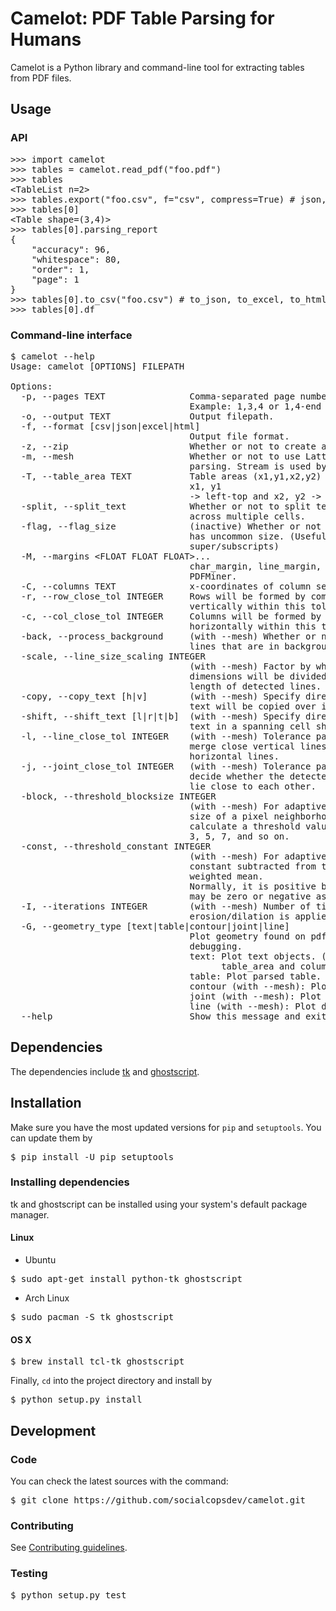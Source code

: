 # Camelot: PDF Table Parsing for Humans

Camelot is a Python library and command-line tool for extracting tables from PDF files.

## Usage

### API

<pre>
>>> import camelot
>>> tables = camelot.read_pdf("foo.pdf")
>>> tables
&lt;TableList n=2&gt;
>>> tables.export("foo.csv", f="csv", compress=True) # json, excel, html
>>> tables[0]
&lt;Table shape=(3,4)&gt;
>>> tables[0].parsing_report
{
    "accuracy": 96,
    "whitespace": 80,
    "order": 1,
    "page": 1
}
>>> tables[0].to_csv("foo.csv") # to_json, to_excel, to_html
>>> tables[0].df
</pre>

### Command-line interface

<pre>
$ camelot --help
Usage: camelot [OPTIONS] FILEPATH

Options:
  -p, --pages TEXT                Comma-separated page numbers to parse.
                                  Example: 1,3,4 or 1,4-end
  -o, --output TEXT               Output filepath.
  -f, --format [csv|json|excel|html]
                                  Output file format.
  -z, --zip                       Whether or not to create a ZIP archive.
  -m, --mesh                      Whether or not to use Lattice method of
                                  parsing. Stream is used by default.
  -T, --table_area TEXT           Table areas (x1,y1,x2,y2) to process.
                                  x1, y1
                                  -> left-top and x2, y2 -> right-bottom
  -split, --split_text            Whether or not to split text if it spans
                                  across multiple cells.
  -flag, --flag_size              (inactive) Whether or not to flag text which
                                  has uncommon size. (Useful to detect
                                  super/subscripts)
  -M, --margins &lt;FLOAT FLOAT FLOAT&gt;...
                                  char_margin, line_margin, word_margin for
                                  PDFMiner.
  -C, --columns TEXT              x-coordinates of column separators.
  -r, --row_close_tol INTEGER     Rows will be formed by combining text
                                  vertically within this tolerance.
  -c, --col_close_tol INTEGER     Columns will be formed by combining text
                                  horizontally within this tolerance.
  -back, --process_background     (with --mesh) Whether or not to process
                                  lines that are in background.
  -scale, --line_size_scaling INTEGER
                                  (with --mesh) Factor by which the page
                                  dimensions will be divided to get smallest
                                  length of detected lines.
  -copy, --copy_text [h|v]        (with --mesh) Specify direction in which
                                  text will be copied over in a spanning cell.
  -shift, --shift_text [l|r|t|b]  (with --mesh) Specify direction in which
                                  text in a spanning cell should flow.
  -l, --line_close_tol INTEGER    (with --mesh) Tolerance parameter used to
                                  merge close vertical lines and close
                                  horizontal lines.
  -j, --joint_close_tol INTEGER   (with --mesh) Tolerance parameter used to
                                  decide whether the detected lines and points
                                  lie close to each other.
  -block, --threshold_blocksize INTEGER
                                  (with --mesh) For adaptive thresholding,
                                  size of a pixel neighborhood that is used to
                                  calculate a threshold value for the pixel:
                                  3, 5, 7, and so on.
  -const, --threshold_constant INTEGER
                                  (with --mesh) For adaptive thresholding,
                                  constant subtracted from the mean or
                                  weighted mean.
                                  Normally, it is positive but
                                  may be zero or negative as well.
  -I, --iterations INTEGER        (with --mesh) Number of times for
                                  erosion/dilation is applied.
  -G, --geometry_type [text|table|contour|joint|line]
                                  Plot geometry found on pdf page for
                                  debugging.
                                  text: Plot text objects. (Useful to get
                                        table_area and columns coordinates)
                                  table: Plot parsed table.
                                  contour (with --mesh): Plot detected rectangles.
                                  joint (with --mesh): Plot detected line intersections.
                                  line (with --mesh): Plot detected lines.
  --help                          Show this message and exit.
</pre>

## Dependencies

The dependencies include [tk](https://wiki.tcl.tk/3743) and [ghostscript](https://www.ghostscript.com/).

## Installation

Make sure you have the most updated versions for `pip` and `setuptools`. You can update them by

<pre>
$ pip install -U pip setuptools
</pre>

### Installing dependencies

tk and ghostscript can be installed using your system's default package manager.

#### Linux

* Ubuntu

<pre>
$ sudo apt-get install python-tk ghostscript
</pre>

* Arch Linux

<pre>
$ sudo pacman -S tk ghostscript
</pre>

#### OS X

<pre>
$ brew install tcl-tk ghostscript
</pre>

Finally, `cd` into the project directory and install by

<pre>
$ python setup.py install
</pre>

## Development

### Code

You can check the latest sources with the command:

<pre>
$ git clone https://github.com/socialcopsdev/camelot.git
</pre>

### Contributing

See [Contributing guidelines]().

### Testing

<pre>
$ python setup.py test
</pre>